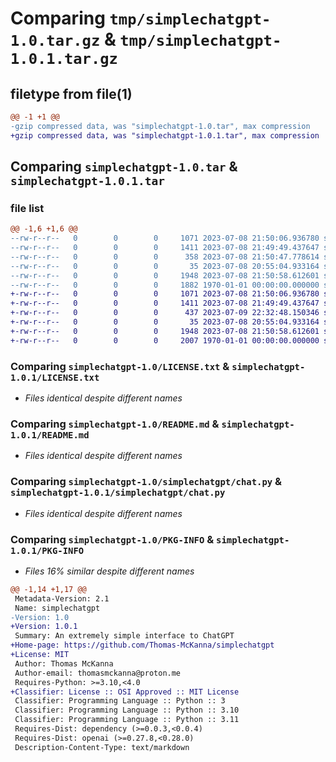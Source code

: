 # Comparing `tmp/simplechatgpt-1.0.tar.gz` & `tmp/simplechatgpt-1.0.1.tar.gz`

## filetype from file(1)

```diff
@@ -1 +1 @@
-gzip compressed data, was "simplechatgpt-1.0.tar", max compression
+gzip compressed data, was "simplechatgpt-1.0.1.tar", max compression
```

## Comparing `simplechatgpt-1.0.tar` & `simplechatgpt-1.0.1.tar`

### file list

```diff
@@ -1,6 +1,6 @@
--rw-r--r--   0        0        0     1071 2023-07-08 21:50:06.936780 simplechatgpt-1.0/LICENSE.txt
--rw-r--r--   0        0        0     1411 2023-07-08 21:49:49.437647 simplechatgpt-1.0/README.md
--rw-r--r--   0        0        0      358 2023-07-08 21:50:47.778614 simplechatgpt-1.0/pyproject.toml
--rw-r--r--   0        0        0       35 2023-07-08 20:55:04.933164 simplechatgpt-1.0/simplechatgpt/__init__.py
--rw-r--r--   0        0        0     1948 2023-07-08 21:50:58.612601 simplechatgpt-1.0/simplechatgpt/chat.py
--rw-r--r--   0        0        0     1882 1970-01-01 00:00:00.000000 simplechatgpt-1.0/PKG-INFO
+-rw-r--r--   0        0        0     1071 2023-07-08 21:50:06.936780 simplechatgpt-1.0.1/LICENSE.txt
+-rw-r--r--   0        0        0     1411 2023-07-08 21:49:49.437647 simplechatgpt-1.0.1/README.md
+-rw-r--r--   0        0        0      437 2023-07-09 22:32:48.150346 simplechatgpt-1.0.1/pyproject.toml
+-rw-r--r--   0        0        0       35 2023-07-08 20:55:04.933164 simplechatgpt-1.0.1/simplechatgpt/__init__.py
+-rw-r--r--   0        0        0     1948 2023-07-08 21:50:58.612601 simplechatgpt-1.0.1/simplechatgpt/chat.py
+-rw-r--r--   0        0        0     2007 1970-01-01 00:00:00.000000 simplechatgpt-1.0.1/PKG-INFO
```

### Comparing `simplechatgpt-1.0/LICENSE.txt` & `simplechatgpt-1.0.1/LICENSE.txt`

 * *Files identical despite different names*

### Comparing `simplechatgpt-1.0/README.md` & `simplechatgpt-1.0.1/README.md`

 * *Files identical despite different names*

### Comparing `simplechatgpt-1.0/simplechatgpt/chat.py` & `simplechatgpt-1.0.1/simplechatgpt/chat.py`

 * *Files identical despite different names*

### Comparing `simplechatgpt-1.0/PKG-INFO` & `simplechatgpt-1.0.1/PKG-INFO`

 * *Files 16% similar despite different names*

```diff
@@ -1,14 +1,17 @@
 Metadata-Version: 2.1
 Name: simplechatgpt
-Version: 1.0
+Version: 1.0.1
 Summary: An extremely simple interface to ChatGPT
+Home-page: https://github.com/Thomas-McKanna/simplechatgpt
+License: MIT
 Author: Thomas McKanna
 Author-email: thomasmckanna@proton.me
 Requires-Python: >=3.10,<4.0
+Classifier: License :: OSI Approved :: MIT License
 Classifier: Programming Language :: Python :: 3
 Classifier: Programming Language :: Python :: 3.10
 Classifier: Programming Language :: Python :: 3.11
 Requires-Dist: dependency (>=0.0.3,<0.0.4)
 Requires-Dist: openai (>=0.27.8,<0.28.0)
 Description-Content-Type: text/markdown
```

